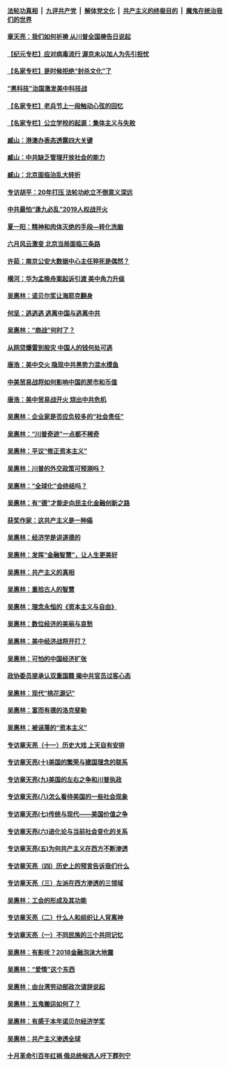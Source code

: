 

####  [法轮功真相](../../../../basic/blob/master/README.md?t=07021831) &nbsp;|&nbsp; [九评共产党](../../../../9ping.md/blob/master/README.md?t=07021831) &nbsp;|&nbsp; [解体党文化](../../../../jtdwh.md/blob/master/README.md?t=07021831)  &nbsp;|&nbsp; [共产主义的终极目的](../../../../gczydzjmd.md/blob/master/README.md?t=07021831) &nbsp;|&nbsp; [魔鬼在统治我们的世界](../../../../mgztzwmdsj.md/blob/master/README.md?t=07021831) 

#### [章天亮：我们如何祈祷 从川普全国祷告日说起](../pages/nsc423/n11944627.md?t=07021831) 

#### [【纪元专栏】应对病毒流行 渥京未以加人为先引担忧](../pages/nsc423/n11875714.md?t=07021831) 

#### [【名家专栏】是时候拒绝“封杀文化”了](../pages/nsc423/n11814093.md?t=07021831) 

#### [“黑科技”治国激发美中科技战](../pages/nsc423/n11638056.md?t=07021831) 

#### [【名家专栏】老兵节上一段触动心弦的回忆](../pages/nsc423/n11646016.md?t=07021831) 

#### [【名家专栏】公立学校的起源：集体主义与失败](../pages/nsc423/n11601833.md?t=07021831) 

#### [臧山：港澳办表态透露四大关键](../pages/nsc423/n11421628.md?t=07021831) 

#### [臧山：中共缺乏管理开放社会的能力](../pages/nsc423/n11407457.md?t=07021831) 

#### [臧山：北京面临治乱大转折](../pages/nsc423/n11406895.md?t=07021831) 

#### [专访胡平：20年打压 法轮功屹立不倒意义深远](../pages/nsc423/n11398800.md?t=07021831) 

#### [中共最怕“逢九必乱”2019人权战开火](../pages/nsc423/n11385248.md?t=07021831) 

#### [夏一阳：精神和肉体灭绝的手段—转化洗脑](../pages/nsc423/n11368250.md?t=07021831) 

#### [六月风云激变 北京当局面临三条路](../pages/nsc423/n11313668.md?t=07021831) 

#### [许茹：南京公安大数据中心主任猝死是偶然？](../pages/nsc423/n11064744.md?t=07021831) 

#### [横河：华为孟晚舟案起诉引渡 美中角力升级](../pages/nsc423/n11027230.md?t=07021831) 

#### [吴惠林：诺贝尔奖让海耶克翻身](../pages/nsc423/n10890049.md?t=07021831) 

#### [何坚：逃逃逃 逃离中国与逃离中共](../pages/nsc423/n10592891.md?t=07021831) 

#### [吴惠林：“商战”何时了？](../pages/nsc423/n10573558.md?t=07021831) 

#### [从网贷爆雷到股灾 中国人的钱何处可逃](../pages/nsc423/n10572800.md?t=07021831) 

#### [唐浩：美中交火 隐现中共黑势力混水摸鱼](../pages/nsc423/n10544040.md?t=07021831) 

#### [中美贸易战将如何影响中国的房市和币值](../pages/nsc423/n10543697.md?t=07021831) 

#### [唐浩：美中贸易战开火 烧出中共危机](../pages/nsc423/n10540126.md?t=07021831) 

#### [吴惠林：企业家是否应负较多的“社会责任”](../pages/nsc423/n10535022.md?t=07021831) 

#### [吴惠林：“川普奇迹”一点都不稀奇](../pages/nsc423/n10512808.md?t=07021831) 

#### [吴惠林：平议“修正资本主义”](../pages/nsc423/n10495724.md?t=07021831) 

#### [吴惠林：川普的外交政策可预测吗？](../pages/nsc423/n10462387.md?t=07021831) 

#### [吴惠林：“全球化”会终结吗？](../pages/nsc423/n10452838.md?t=07021831) 

#### [吴惠林：有“德”才能走向民主化金融创新之路](../pages/nsc423/n10432292.md?t=07021831) 

#### [获奖作家：这共产主义是一种癌](../pages/nsc423/n10431541.md?t=07021831) 

#### [吴惠林：经济学是讲道德的](../pages/nsc423/n10398014.md?t=07021831) 

#### [吴惠林：发挥“金融智慧”，让人生更美好](../pages/nsc423/n10375019.md?t=07021831) 

#### [吴惠林：共产主义的真相](../pages/nsc423/n10351394.md?t=07021831) 

#### [吴惠林：重拾古人的智慧](../pages/nsc423/n10337691.md?t=07021831) 

#### [吴惠林：理念永恒的《资本主义与自由》](../pages/nsc423/n10316274.md?t=07021831) 

#### [吴惠林：数位经济的美丽与哀愁](../pages/nsc423/n10292946.md?t=07021831) 

#### [吴惠林：美中经济战将开打？](../pages/nsc423/n10258825.md?t=07021831) 

#### [吴惠林：可怕的中国经济扩张](../pages/nsc423/n10219147.md?t=07021831) 

#### [政协委员提承认双重国籍 揭中共官员过客心态](../pages/nsc423/n10208809.md?t=07021831) 

#### [吴惠林：现代“桃花源记”](../pages/nsc423/n10185234.md?t=07021831) 

#### [吴惠林：富而有德的洛克斐勒](../pages/nsc423/n10142264.md?t=07021831) 

#### [吴惠林：被诬蔑的“资本主义”](../pages/nsc423/n10124816.md?t=07021831) 

#### [专访章天亮（十一）历史大戏 上天自有安排](../pages/nsc423/n10094905.md?t=07021831) 

#### [专访章天亮(十)美国的繁荣与建国理念的联系](../pages/nsc423/n10094899.md?t=07021831) 

#### [专访章天亮(九)美国的左右之争和川普执政](../pages/nsc423/n10094889.md?t=07021831) 

#### [专访章天亮(八)怎么看待美国的一些社会现象](../pages/nsc423/n10094857.md?t=07021831) 

#### [专访章天亮(七)传统与现代——美国价值之争](../pages/nsc423/n10093140.md?t=07021831) 

#### [专访章天亮(六)进化论与当前社会变化的关系](../pages/nsc423/n10092036.md?t=07021831) 

#### [专访章天亮(五)为何共产主义在西方不断渗透](../pages/nsc423/n10083620.md?t=07021831) 

#### [专访章天亮（四）历史上的预言告诉我们什么](../pages/nsc423/n10083606.md?t=07021831) 

#### [专访章天亮（三）左派在西方渗透的三领域](../pages/nsc423/n10081115.md?t=07021831) 

#### [吴惠林：工会的形成及其功能](../pages/nsc423/n10080633.md?t=07021831) 

#### [专访章天亮（二）什么人和组织让人背离神](../pages/nsc423/n10076637.md?t=07021831) 

#### [专访章天亮（一）不同民族的三个共同记忆](../pages/nsc423/n10074188.md?t=07021831) 

#### [吴惠林：有影呒？2018金融泡沫大地震](../pages/nsc423/n10040534.md?t=07021831) 

#### [吴惠林：“爱情”这个东西](../pages/nsc423/n10019423.md?t=07021831) 

#### [吴惠林：由台湾劳动部政次请辞说起](../pages/nsc423/n9979679.md?t=07021831) 

#### [吴惠林：五鬼搬运如何了？](../pages/nsc423/n9925338.md?t=07021831) 

#### [吴惠林：有感于本年诺贝尔经济学奖](../pages/nsc423/n9871883.md?t=07021831) 

#### [吴惠林：共产主义渗透全球](../pages/nsc423/n9812748.md?t=07021831) 

#### [十月革命引百年红祸 俄总统候选人吁下葬列宁](../pages/nsc423/n9810182.md?t=07021831) 

